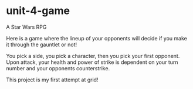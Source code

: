 # unit-4-game
A Star Wars RPG

Here is a game where the lineup of your opponents will decide if you make it through the gauntlet or not!

You pick a side, you pick a character, then you pick your first opponent.  Upon attack, your health and power of strike is dependent on your turn number and your opponents counterstrike.  

This project is my first attempt at grid!